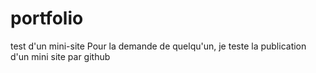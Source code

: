 # portfolio
test d'un mini-site
Pour la demande de quelqu'un, je teste la publication d'un mini site par github
